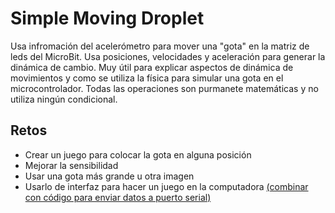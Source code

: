 # Simple Moving Droplet

Usa infromación del acelerómetro para mover una "gota" en la matriz de leds del MicroBit. Usa posiciones, velocidades y aceleración para generar la dinámica de cambio. Muy útil para explicar aspectos de dinámica de movimientos y como se utiliza la física para simular una gota en el microcontrolador.  Todas las operaciones son purmanete matemáticas y no utiliza ningún condicional.

## Retos

- Crear un juego para colocar la gota en alguna posición
- Mejorar la sensibilidad
- Usar una gota más grande u otra imagen
- Usarlo de interfaz para hacer un juego en la computadora [(combinar con código para enviar datos a puerto serial)](https://github.com/tomasdecamino/CS_TOLIS/tree/main/SerialRead2)
